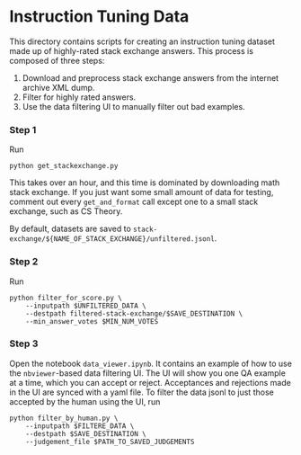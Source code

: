# Instruction Tuning Data

This directory contains scripts for creating an instruction tuning dataset made up of highly-rated stack exchange answers. This process is composed of three steps:
1. Download and preprocess stack exchange answers from the internet archive XML dump.
2. Filter for highly rated answers.
3. Use the data filtering UI to manually filter out bad examples.

### Step 1
Run
```
python get_stackexchange.py
```
This takes over an hour, and this time is dominated by downloading math stack exchange. If you just want some small amount of data for testing, comment out every `get_and_format` call except one to a small stack exchange, such as CS Theory.

By default, datasets are saved to `stack-exchange/${NAME_OF_STACK_EXCHANGE}/unfiltered.jsonl`.

### Step 2
Run
```
python filter_for_score.py \
    --inputpath $UNFILTERED_DATA \
    --destpath filtered-stack-exchange/$SAVE_DESTINATION \
    --min_answer_votes $MIN_NUM_VOTES
```

### Step 3
Open the notebook `data_viewer.ipynb`. It contains an example of how to use the `nbviewer`-based data filtering UI. The UI will show you one QA example at a time, which you can accept or reject. Acceptances and rejections made in the UI are synced with a yaml file. To filter the data jsonl to just those accepted by the human using the UI, run
```
python filter_by_human.py \
    --inputpath $FILTERE_DATA \
    --destpath $SAVE_DESTINATION \
    --judgement_file $PATH_TO_SAVED_JUDGEMENTS
```
